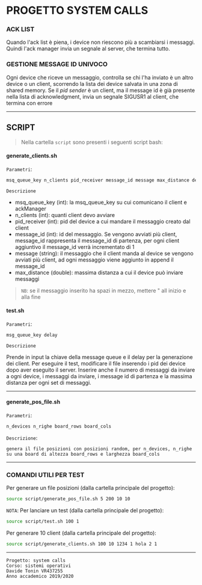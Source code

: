 # PROGETTO SYSTEM CALLS

### ACK LIST

Quando l'ack list è piena, i device non riescono più a scambiarsi i messaggi.
Quindi l'ack manager invia un segnale al server, che termina tutto.

### GESTIONE MESSAGE ID UNIVOCO

Ogni device che riceve un messaggio, controlla se chi l'ha inviato è un altro device o un client, scorrendo la lista dei device salvata in una zona di shared memory.
Se il *pid sender* è un client, ma il message id è già presente nella lista di acknowledgment, invia un segnale SIGUSR1 al client, che termina con errore

---

## SCRIPT
> Nella cartella ``script`` sono presenti i seguenti script bash:

#### generate_clients.sh

``Parametri``: 
```bash
msq_queue_key n_clients pid_receiver message_id message max_distance delay
```

``Descrizione``

- msq_queue_key (int): la msq_queue_key su cui comunicano il client e ackManager
- n_clients (int): quanti client devo avviare
- pid_receiver (int): pid del device a cui mandare il messaggio creato dal client
- message_id (int): id del messaggio. Se vengono avviati più client, message_id rappresenta il message_id di partenza, per ogni client aggiuntivo il message_id verrà incrementato di 1
- message (string): il messaggio che il client manda al device se vengono avviati più client, ad ogni messaggio viene aggiunto in append il message_id
- max_distance (double): massima distanza a cui il device può inviare messaggi

> ``NB``: se il messaggio inserito ha spazi in mezzo, mettere " all inizio e alla fine

#### test.sh

``Parametri``:
```bash
msg_queue_key delay
```

``Descrizione``

Prende in input la chiave della message queue e il delay per la generazione dei client.
Per eseguire il test, modificare il file inserendo i pid dei device dopo aver eseguito il server. Inserire anche il numero di messaggi da inviare a ogni device, i messaggi da inviare, i message id di partenza  e la massima distanza per ogni set di messaggi.


---

#### generate_pos_file.sh

``Parametri``:
```bash
n_devices n_righe board_rows board_cols
```

``Descrizione``:
    
    genera il file posizioni con posizioni random, per n_devices, n_righe
    su una board di altezza board_rows e larghezza board_cols

---

### COMANDI UTILI PER TEST

Per generare un file posizioni (dalla cartella principale del progetto):
```bash
source script/generate_pos_file.sh 5 200 10 10
```

``NOTA``: Per lanciare un test (dalla cartella principale del progetto):

```bash
source script/test.sh 100 1
```

Per generare 10 client (dalla cartella principale del progetto):

```bash
source script/generate_clients.sh 100 10 1234 1 hola 2 1
```

---

    Progetto: system calls
    Corso: sistemi operativi
    Davide Tonin VR437255
    Anno accademico 2019/2020